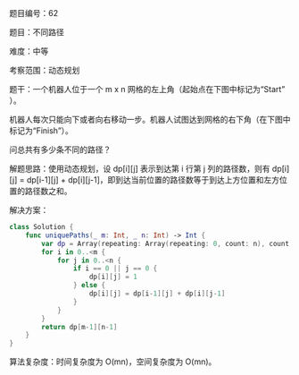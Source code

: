 题目编号：62

题目：不同路径

难度：中等

考察范围：动态规划

题干：一个机器人位于一个 m x n 网格的左上角（起始点在下图中标记为“Start” ）。

机器人每次只能向下或者向右移动一步。机器人试图达到网格的右下角（在下图中标记为“Finish”）。

问总共有多少条不同的路径？

解题思路：使用动态规划，设 dp[i][j] 表示到达第 i 行第 j 列的路径数，则有 dp[i][j] = dp[i-1][j] + dp[i][j-1]，即到达当前位置的路径数等于到达上方位置和左方位置的路径数之和。

解决方案：

```swift
class Solution {
    func uniquePaths(_ m: Int, _ n: Int) -> Int {
        var dp = Array(repeating: Array(repeating: 0, count: n), count: m)
        for i in 0..<m {
            for j in 0..<n {
                if i == 0 || j == 0 {
                    dp[i][j] = 1
                } else {
                    dp[i][j] = dp[i-1][j] + dp[i][j-1]
                }
            }
        }
        return dp[m-1][n-1]
    }
}
```

算法复杂度：时间复杂度为 O(mn)，空间复杂度为 O(mn)。